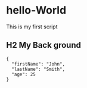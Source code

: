 # hello-World
This is my first script
## H2 **My Back ground**
```
{
  "firstName": "John",
  "lastName": "Smith",
  "age": 25
}
```
